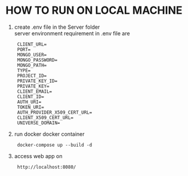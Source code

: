 # HOW TO RUN ON LOCAL MACHINE

1. create .env file in the Server folder  
   server environment requirement in .env file are

        CLIENT_URL=  
        PORT=  
        MONGO_USER=  
        MONGO_PASSWORD=  
        MONGO_PATH=  
        TYPE=  
        PROJECT_ID=  
        PRIVATE_KEY_ID=  
        PRIVATE_KEY=  
        CLIENT_EMAIL=  
        CLIENT_ID=  
        AUTH_URI=  
        TOKEN_URI=  
        AUTH_PROVIDER_X509_CERT_URL=  
        CLIENT_X509_CERT_URL=  
        UNIVERSE_DOMAIN=

2. run docker docker container

        docker-compose up --build -d

3. access web app on

        http://localhost:8080/
